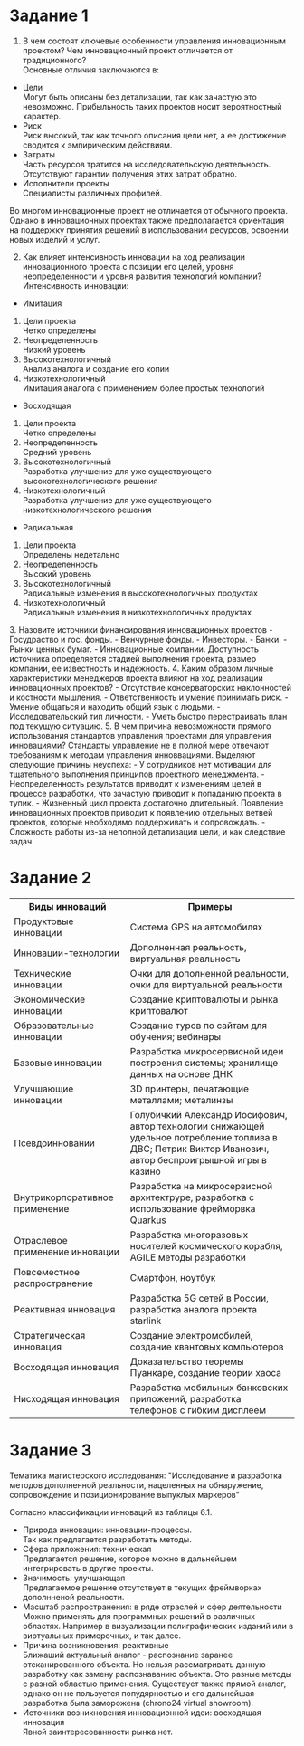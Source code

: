 # Задание 1
1. В чем состоят ключевые особенности управления инновационным проектом? Чем инновационный проект отличается от традиционного?  
Основные отличия заключаются в:
- Цели  
Могут быть описаны без детализации, так как зачастую это невозможно. Прибыльность таких проектов носит вероятностный характер.
- Риск  
Риск высокий, так как точного описания цели нет, а ее достижение сводится к эмпирическим действиям.
- Затраты  
Часть ресурсов тратится на исследовательскую деятельность. Отсутствуют гарантии получения этих затрат обратно.
- Исполнители проекты  
Специалисты различных профилей.

Во многом инновационные проект не отличается от обычного проекта. Однако в инновационных проектах также предполагается ориентация на поддержку принятия решений в использовании ресурсов, освоении новых изделий и услуг.

2. Как влияет интенсивность инновации на ход реализации инновационного проекта с позиции его целей, уровня неопределенности и уровня развития технологий компании?  
Интенсивность инновации:
- Имитация
<ol>
  <li>Цели проекта</li>
    Четко определены
  <li>Неопределенность</li>
    Низкий уровень
  <li>Высокотехнологичный</li>
    Анализ аналога и создание его копии
  <li>Низкотехнологичный</li>
    Имитация аналога с применением более простых технологий
</ol> 

- Восходящая
<ol>
  <li>Цели проекта</li>
    Четко определены
  <li>Неопределенность</li>
    Средний уровень
  <li>Высокотехнологичный</li>
    Разработка улучшение для уже существующего высокотехнологического решения 
  <li>Низкотехнологичный</li>
    Разработка улучшение для уже существующего низкотехнологического решения 
</ol> 

- Радикальная
<ol>
  <li>Цели проекта</li>
    Определены недетально
  <li>Неопределенность</li>
    Высокий уровень
  <li>Высокотехнологичный</li>
    Радикальные изменения в высокотехнологичных продуктах
  <li>Низкотехнологичный</li>
    Радикальные изменения в низкотехнологичных продуктах
</ol> 
3. Назовите источники финансирования инновационных проектов  
- Госудраство и гос. фонды.
- Венчурные фонды.
- Инвесторы.
- Банки.
- Рынки ценных бумаг.
- Инновационные компании.
Доступность источника определяется стадией выполнения проекта, размер компании, ее известность и надежность.
4. Каким образом личные характеристики менеджеров проекта влияют на ход реализации инновационных проектов?  
- Отсутствие консерваторских наклонностей и костности мышления.
- Ответственность и умение принимать риск.
- Умение общаться и находить общий язык с людьми.
- Исследовательский тип личности.
- Уметь быстро перестраивать план под текущую ситуацию.
5. В чем причина невозможности прямого использования стандартов управления проектами для управления инновациями?  
Стандарты управление не в полной мере отвечают требованиям к методам управления инноввациями. Выделяют следующие причины неуспеха:
- У сотрудников нет мотивации для тщательного выполнения принципов проектного менеджмента.
- Неопределенность результатов приводит к изменениям целей в процессе разработки, что зачастую приводит к попаданию проекта в тупик.
- Жизненный цикл проекта достаточно длительный. Появление инновационных проектов приводит к появлению отдельных ветвей проектов, которые необходимо поддерживать и сопровождать.
- Сложность работы из-за неполной детализации цели, и как следствие задач.

# Задание 2
<table>
  <tr>
    <th>Виды инноваций</th>
    <th>Примеры</th>   
  </tr>
  
  <tr>
    <td>Продуктовые инновации</td>
    <td>Система GPS на автомобилях</td>
  </tr>
  <tr>
    <td>Инновации-технологии</td>
    <td>Дополненная реальность, виртуальная реальность</td>
  </tr>
  <tr>
    <td>Технические инновации</td>
    <td>Очки для дополненной реальности, очки для виртуальной реальности</td>
  </tr><tr>
    <td>Экономические инновации</td>
    <td>Создание криптовалюты и рынка криптовалют</td>
  </tr><tr>
    <td>Образовательные инновации</td>
    <td>Создание туров по сайтам для обучения; вебинары</td>
  </tr><tr>
    <td>Базовые инновации</td>
    <td>Разработка микросервисной идеи построения системы; хранилище данных на основе ДНК</td>
  </tr><tr>
    <td>Улучшающие инновации</td>
    <td>3D принтеры, печатающие металлами; металинзы</td>
  </tr><tr>
    <td>Псевдоинновании</td>
    <td>Голубичкий Александр Иосифович, автор технологии снижающей удельное потребление топлива в ДВС; Петрик Виктор Иванович, автор беспроигрышной игры в казино</td>
  </tr><tr>
    <td>Внутрикорпоративное применение</td>
    <td>Разработка на микросервисной архитектруре, разработка с использование фрейморвка Quarkus</td>
  </tr><tr>
    <td>Отраслевое применение инновации</td>
    <td>Разработка многоразовых носителей космического корабля, AGILE методы разработки</td>
  </tr><tr>
    <td>Повсеместное распространение</td>
    <td>Смартфон, ноутбук</td>
  </tr><tr>
    <td>Реактивная инновация</td>
    <td>Разработка 5G сетей в России, разработка аналога проекта starlink</td>
  </tr><tr>
    <td>Стратегическая инновация</td>
    <td>Создание электромобилей, создание квантовых компьютеров</td>
  </tr><tr>
    <td>Восходящая инновация</td>
    <td>Доказательство теоремы Пуанкаре, создание теории хаоса</td>
  </tr>
  </tr><tr>
    <td>Нисходящая инновация</td>
    <td>Разработка мобильных банковских приложений, разработка телефонов с гибким дисплеем</td>
  </tr>
</table>

# Задание 3
Тематика магистерского исследования: "Исследование и разработка методов дополненной реальности, нацеленных на обнаружение, сопровождение и позиционирование выпуклых маркеров"

Согласно классификации инноваций из таблицы 6.1.
- Природа инновации: инновации-процессы.  
Так как предлагается разработать методы.
- Сфера приложения: техническая  
Предлагается решение, которое можно в дальнейшем интегрировать в другие проекты.
- Значимость: улучшающая  
Предлагаемое решение отсутствует в текущих фреймворках дополнненой реальности.
- Масштаб распространения: в ряде отраслей и сфер деятельности  
Можно применять для программных решений в различных областях. Например в визуализации полиграфических изданий или в виртуальных примерочных, и так далее.
- Причина возникновения: реактивные  
Ближаший актуальный аналог - распознание заранее отсканированного объекта. Но нельзя рассматривать данную разработку как замену распознаванию объекта. Это разные методы с разной областью применения.
Существует также прямой аналог, однако он не пользуется попудярностью и его дальнейшая разработка была заморожена (chrono24 virtual showroom).
- Источники возникновения инновационной идеи: восходящая инновация  
Явной заинтересованности рынка нет.

